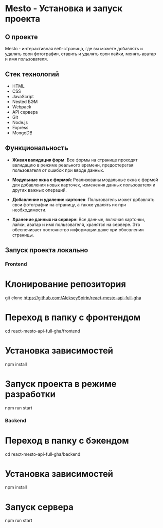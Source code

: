 # Mesto - Установка и запуск проекта

## О проекте

Mesto - интерактивная веб-страница, где вы можете добавлять и удалять свои фотографии, ставить и удалять свои лайки, менять аватар и имя пользователя.

## Стек технологий

- HTML
- CSS
- JavaScript
- Nested БЭМ
- Webpack
- API сервера
- Git
- Node.js
- Express
- MongoDB

## Функциональность

- **Живая валидация форм**: Все формы на странице проходят валидацию в режиме реального времени, предостерегая пользователя от ошибок при вводе данных.

- **Модульные окна с формой**: Реализованы модальные окна с формой для добавления новых карточек, изменения данных пользователя и других важных операций.

- **Добавление и удаление карточек**: Пользователь может добавлять свои фотографии на страницу, а также удалять их при необходимости.

- **Хранение данных на сервере**: Все данные, включая карточки, лайки, аватар и имя пользователя, хранятся на сервере. Это обеспечивает постоянство информации даже при обновлении страницы.

## Запуск проекта локально
### Frontend

# Клонирование репозитория
git clone https://github.com/AlekseySpirin/react-mesto-api-full-gha

# Переход в папку с фронтендом
cd react-mesto-api-full-gha/frontend

# Установка зависимостей
npm install

# Запуск проекта в режиме разработки
npm run start

### Backend

# Переход в папку с бэкендом
cd react-mesto-api-full-gha/backend

# Установка зависимостей
npm install

# Запуск сервера
npm run start
